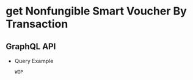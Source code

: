 
# get Nonfungible Smart Voucher By Transaction

## GraphQL API

- Query Example
  ```javascript
  WIP
  ```
